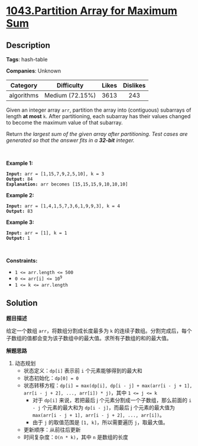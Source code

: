 # [1043.Partition Array for Maximum Sum](https://leetcode.com/problems/partition-array-for-maximum-sum/description/)

## Description

**Tags**: hash-table

**Companies**: Unknown

|  Category  |   Difficulty    | Likes | Dislikes |
| :--------: | :-------------: | :---: | :------: |
| algorithms | Medium (72.15%) | 3613  |   243    |

<p>Given an integer array <code>arr</code>, partition the array into (contiguous) subarrays of length <strong>at most</strong> <code>k</code>. After partitioning, each subarray has their values changed to become the maximum value of that subarray.</p>
<p>Return <em>the largest sum of the given array after partitioning. Test cases are generated so that the answer fits in a <strong>32-bit</strong> integer.</em></p>
<p>&nbsp;</p>
<p><strong class="example">Example 1:</strong></p>
<pre><code><strong>Input:</strong> arr = [1,15,7,9,2,5,10], k = 3
<strong>Output:</strong> 84
<strong>Explanation:</strong> arr becomes [15,15,15,9,10,10,10]</code></pre>
<p><strong class="example">Example 2:</strong></p>
<pre><code><strong>Input:</strong> arr = [1,4,1,5,7,3,6,1,9,9,3], k = 4
<strong>Output:</strong> 83</code></pre>
<p><strong class="example">Example 3:</strong></p>
<pre><code><strong>Input:</strong> arr = [1], k = 1
<strong>Output:</strong> 1</code></pre>
<p>&nbsp;</p>
<p><strong>Constraints:</strong></p>
<ul>
  <li><code>1 &lt;= arr.length &lt;= 500</code></li>
  <li><code>0 &lt;= arr[i] &lt;= 10<sup>9</sup></code></li>
  <li><code>1 &lt;= k &lt;= arr.length</code></li>
</ul>

## Solution

**题目描述**

给定一个数组 `arr`，将数组分割成长度最多为 `k` 的连续子数组。分割完成后，每个子数组的值都会变为该子数组中的最大值。求所有子数组的和的最大值。

**解题思路**

1. 动态规划
   - 状态定义：`dp[i]` 表示前 `i` 个元素能够得到的最大和
   - 状态初始化：`dp[0] = 0`
   - 状态转移方程：`dp[i] = max(dp[i], dp[i - j] + max(arr[i - j + 1], arr[i - j + 2], ..., arr[i]) * j)`，其中 `1 <= j <= k`
     - 对于 `dp[i]` 来说，若把最后 j 个元素分割成一个子数组，那么前面的 `i - j` 个元素的最大和为 `dp[i - j]`，而最后 j 个元素的最大值为 `max(arr[i - j + 1], arr[i - j + 2], ..., arr[i])`。
     - 由于 `j` 的取值范围是 `[1, k]`，所以需要遍历 `j`，取最大值。
   - 更新顺序：从前往后更新
   - 时间复杂度：`O(n * k)`，其中 `n` 是数组的长度
